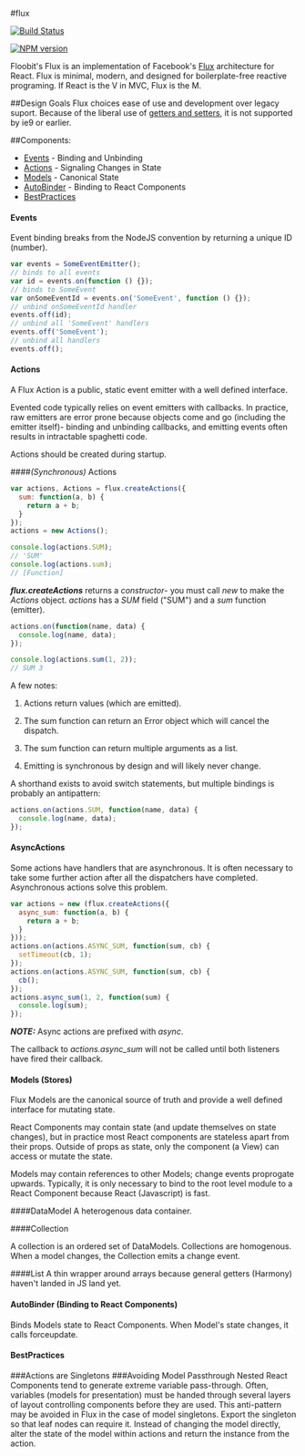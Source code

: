 #flux

[![Build Status](https://travis-ci.org/Floobits/flukes.svg)](https://travis-ci.org/Floobits/flukes)

[![NPM version](https://badge.fury.io/js/flukes.svg)](http://badge.fury.io/js/flukes)

Floobit's Flux is an implementation of Facebook's [Flux](http://facebook.github.io/react/docs/flux-overview.html) architecture for React.  Flux is minimal, modern, and designed for boilerplate-free reactive programing. If React is the V in MVC, Flux is the M.

##Design Goals
Flux choices ease of use and development over legacy suport.  Because of the liberal use of  [getters and setters](https://developer.mozilla.org/en-US/docs/Web/JavaScript/Guide/Working_with_Objects#Defining_getters_and_setters), it is not supported by ie9 or earlier.

##Components:
- [Events](#Events) - Binding and Unbinding
- [Actions](#Actions) - Signaling Changes in State
- [Models](#Models) - Canonical State
- [AutoBinder](#AutoBinder) - Binding to React Components
- [BestPractices](#BestPractices)

#### <a name="Events"></a>Events
Event binding breaks from the NodeJS convention by returning a unique ID (number).  


```javascript
var events = SomeEventEmitter();
// binds to all events
var id = events.on(function () {});
// binds to SomeEvent
var onSomeEventId = events.on('SomeEvent', function () {});
// unbind onSomeEventId handler
events.off(id);
// unbind all 'SomeEvent' handlers
events.off('SomeEvent');
// unbind all handlers
events.off();
```

#### <a name="Actions"></a>Actions
A Flux Action is a public, static event emitter with a well defined interface.  

Evented code typically relies on event emitters with callbacks.  In practice, raw emitters are error prone because objects come and go (including the emitter itself)-  binding and unbinding callbacks, and emitting events often results in intractable spaghetti code.

Actions should be created during startup.

####*(Synchronous)* Actions
```javascript
var actions, Actions = flux.createActions({
  sum: function(a, b) {
    return a + b;
  }
});
actions = new Actions();

console.log(actions.SUM);
// 'SUM'
console.log(actions.sum);
// [Function]
```
***flux.createActions*** returns a *constructor*- you must call *new* to make the *Actions* object.  *actions* has a *SUM* field ("SUM") and a *sum* function (emitter).

```javascript
actions.on(function(name, data) {
  console.log(name, data);
});

console.log(actions.sum(1, 2));
// SUM 3
```

A few notes:

1. Actions return values (which are emitted).

2. The sum function can return an Error object which will cancel the dispatch.

3. The sum function can return multiple arguments as a list.

4. Emitting is synchronous by design and will likely never change.


A shorthand exists to avoid switch statements, but multiple bindings is probably an antipattern:
```javascript
actions.on(actions.SUM, function(name, data) {
  console.log(name, data);
});
```
#### <a name="AsyncActions"></a>AsyncActions

Some actions have handlers that are asynchronous.  It is often necessary to take some further action after all the dispatchers have completed.  Asynchronous actions solve this problem.

```javascript
var actions = new (flux.createActions({
  async_sum: function(a, b) {
    return a + b;
  }
}));
actions.on(actions.ASYNC_SUM, function(sum, cb) {
  setTimeout(cb, 1);
});
actions.on(actions.ASYNC_SUM, function(sum, cb) {
  cb();
});
actions.async_sum(1, 2, function(sum) {
  console.log(sum);
});
```
***NOTE:*** Async actions are prefixed with *async*.  

The callback to *actions.async_sum* will not be called until both listeners have fired their callback.  

#### <a name="Models"></a>Models (Stores)

Flux Models are the canonical source of truth and provide a well defined interface for mutating state.  

React Components may contain state (and update themselves on state changes), but in practice most React components are stateless apart from their props.  Outside of props as state, only the component (a View) can access or mutate the state.

Models may contain references to other Models; change events proprogate upwards.  Typically, it is only necessary to bind to the root level module to a React Component because React (Javascript) is fast.

####DataModel
A heterogenous data container.

####Collection

A collection is an ordered set of DataModels. Collections are homogenous.  When a model changes, the Collection emits a change event.

####List
A thin wrapper around arrays because general getters (Harmony) haven't landed in JS land yet.

#### <a name="AutoBinder"></a>AutoBinder (Binding to React Components)
Binds Models state to React Components.  When Model's state changes, it calls forceupdate.

#### <a name="BestPractices"></a>BestPractices
###Actions are Singletons
###Avoiding Model Passthrough
Nested React Components tend to generate extreme variable pass-through.  Often, variables (models for presentation) must be handed through several layers of layout controlling components before they are used.  This anti-pattern may be avoided in Flux in the case of model singletons.  Export the singleton so that leaf nodes can require it.  Instead of changing the model directly, alter the state of the model within actions and return the instance from the action.
